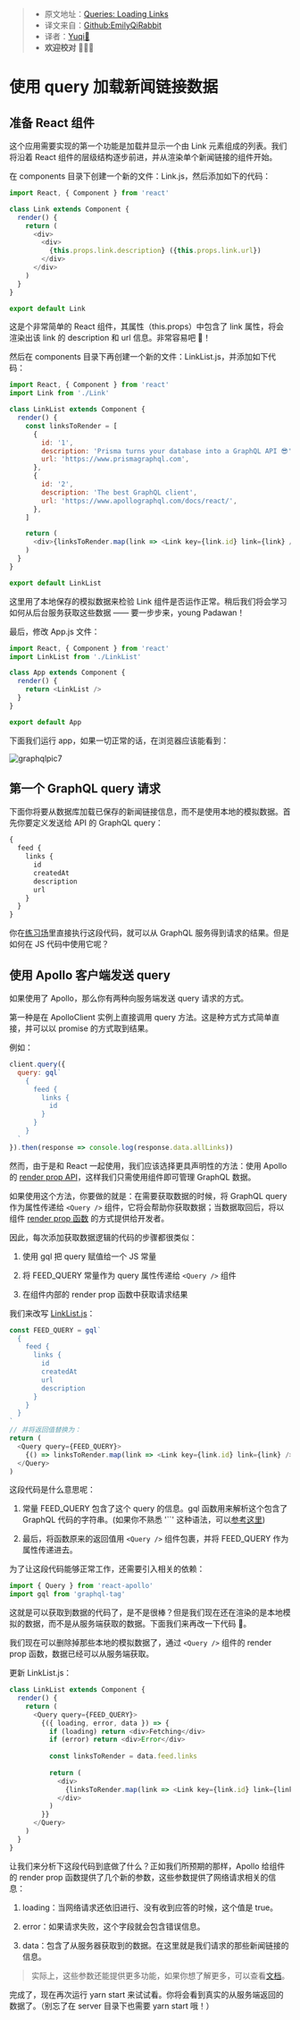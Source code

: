 > * 原文地址：[Queries: Loading Links](https://www.howtographql.com/react-apollo/2-queries-loading-links/)
> * 译文来自：[Github:EmilyQiRabbit](https://github.com/EmilyQiRabbit/GraphQLTranslation)
> * 译者：[Yuqi🌸](https://github.com/EmilyQiRabbit)
> * **欢迎校对** 🙋‍♀️🎉

# 使用 query 加载新闻链接数据

## 准备 React 组件

这个应用需要实现的第一个功能是加载并显示一个由 Link 元素组成的列表。我们将沿着 React 组件的层级结构逐步前进，并从渲染单个新闻链接的组件开始。

在 components 目录下创建一个新的文件：Link.js，然后添加如下的代码：

```JavaScript
import React, { Component } from 'react'

class Link extends Component {
  render() {
    return (
      <div>
        <div>
          {this.props.link.description} ({this.props.link.url})
        </div>
      </div>
    )
  }
}

export default Link
```

这是个非常简单的 React 组件，其属性（this.props）中包含了 link 属性，将会渲染出该 link 的 description 和 url 信息。非常容易吧 🍰！

然后在 components 目录下再创建一个新的文件：LinkList.js，并添加如下代码：

```js
import React, { Component } from 'react'
import Link from './Link'

class LinkList extends Component {
  render() {
    const linksToRender = [
      {
        id: '1',
        description: 'Prisma turns your database into a GraphQL API 😎',
        url: 'https://www.prismagraphql.com',
      },
      {
        id: '2',
        description: 'The best GraphQL client',
        url: 'https://www.apollographql.com/docs/react/',
      },
    ]

    return (
      <div>{linksToRender.map(link => <Link key={link.id} link={link} />)}</div>
    )
  }
}

export default LinkList
```

这里用了本地保存的模拟数据来检验 Link 组件是否运作正常。稍后我们将会学习如何从后台服务获取这些数据 —— 要一步步来，young Padawan！

最后，修改 App.js 文件：

```JavaScript
import React, { Component } from 'react'
import LinkList from './LinkList'

class App extends Component {
  render() {
    return <LinkList />
  }
}

export default App
```

下面我们运行 app，如果一切正常的话，在浏览器应该能看到：

![graphqlpic7](../imgs/graphqlpic7.png)

## 第一个 GraphQL query 请求

下面你将要从数据库加载已保存的新闻链接信息，而不是使用本地的模拟数据。首先你要定义发送给 API 的 GraphQL query：

```graphql
{
  feed {
    links {
      id
      createdAt
      description
      url
    }
  }
}
```

你在[练习场](https://www.prisma.io/docs/get-started/03-build-graphql-servers-with-prisma-TYPESCRIPT-t201/#explore-the-graphql-api-in-a-playground)里直接执行这段代码，就可以从 GraphQL 服务得到请求的结果。但是如何在 JS 代码中使用它呢？

## 使用 Apollo 客户端发送 query

如果使用了 Apollo，那么你有两种向服务端发送 query 请求的方式。

第一种是在 ApolloClient 实例上直接调用 query 方法。这是种方式方式简单直接，并可以以 promise 的方式取到结果。

例如：

```js
client.query({
  query: gql`
    {
      feed {
        links {
          id
        }
      }
    }
  `
}).then(response => console.log(response.data.allLinks))
```

然而，由于是和 React 一起使用，我们应该选择更具声明性的方法：使用 Apollo 的 [render prop API](https://dev-blog.apollodata.com/introducing-react-apollo-2-1-c837cc23d926)，这样我们只需使用组件即可管理 GraphQL 数据。

如果使用这个方法，你要做的就是：在需要获取数据的时候，将 GraphQL query 作为属性传递给 `<Query />` 组件，它将会帮助你获取数据；当数据取回后，将以组件 [render prop 函数](https://reactjs.org/docs/render-props.html) 的方式提供给开发者。

因此，每次添加获取数据逻辑的代码的步骤都很类似：

1. 使用 gql 把 query 赋值给一个 JS 常量

2. 将 FEED_QUERY 常量作为 query 属性传递给 `<Query />` 组件

3. 在组件内部的 render prop 函数中获取请求结果

我们来改写 [LinkList.js](https://github.com/howtographql/react-apollo/blob/master/src/components/LinkList.js)：

```js
const FEED_QUERY = gql`
  {
    feed {
      links {
        id
        createdAt
        url
        description
      }
    }
  }
`
// 并将返回值替换为：
return (
  <Query query={FEED_QUERY}>
    {() => linksToRender.map(link => <Link key={link.id} link={link} />)}
  </Query>
)
```

这段代码是什么意思呢：

1. 常量 FEED_QUERY 包含了这个 query 的信息。gql 函数用来解析这个包含了 GraphQL 代码的字符串。(如果你不熟悉 '``' 这种语法，可以[参考这里](https://wesbos.com/tagged-template-literals/))

2. 最后，将函数原来的返回值用 `<Query />` 组件包裹，并将 FEED_QUERY 作为属性传递进去。

为了让这段代码能够正常工作，还需要引入相关的依赖：

```JavaScript
import { Query } from 'react-apollo'
import gql from 'graphql-tag'
```

这就是可以获取到数据的代码了，是不是很棒？但是我们现在还在渲染的是本地模拟的数据，而不是从服务端获取的数据。下面我们来再改一下代码 🤩。

我们现在可以删除掉那些本地的模拟数据了，通过 `<Query />` 组件的 render prop 函数，数据已经可以从服务端获取。

更新 LinkList.js：

```JavaScript
class LinkList extends Component {
  render() {
    return (
      <Query query={FEED_QUERY}>
        {({ loading, error, data }) => {
          if (loading) return <div>Fetching</div>
          if (error) return <div>Error</div>
    
          const linksToRender = data.feed.links
    
          return (
            <div>
              {linksToRender.map(link => <Link key={link.id} link={link} />)}
            </div>
          )
        }}
      </Query>
    )
  }
}
```

让我们来分析下这段代码到底做了什么？正如我们所预期的那样，Apollo 给组件的 render prop 函数提供了几个新的参数，这些参数提供了网络请求相关的信息：

1. loading：当网络请求还依旧进行、没有收到应答的时候，这个值是 true。

2. error：如果请求失败，这个字段就会包含错误信息。

3. data：包含了从服务器获取到的数据。在这里就是我们请求的那些新闻链接的信息。

> 实际上，这些参数还能提供更多功能，如果你想了解更多，可以查看[文档](https://www.apollographql.com/docs/tutorial/queries/)。

完成了，现在再次运行 yarn start 来试试看。你将会看到真实的从服务端返回的数据了。（别忘了在 server 目录下也需要 yarn start 哦！）
